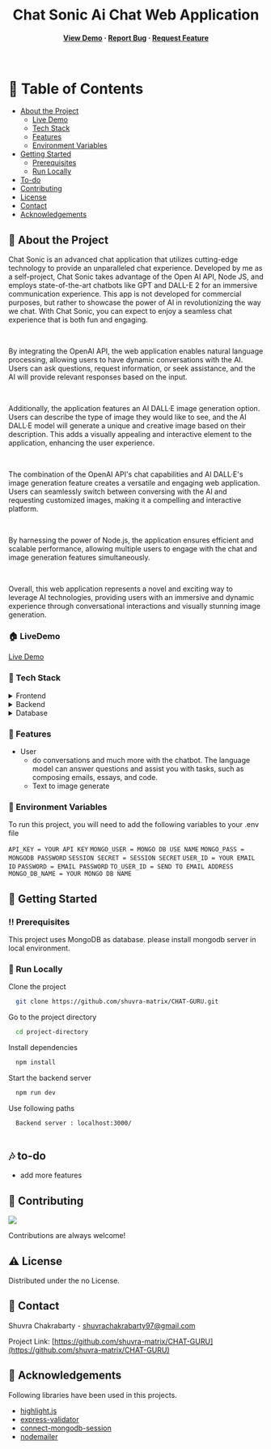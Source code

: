 <!--
Hey, thanks for using the awesome-readme-template template.  
If you have any enhancements, then fork this project and create a pull request 
or just open an issue with the label "enhancement".
Don't forget to give this project a star for additional support ;)
Maybe you can mention me or this repo in the acknowledgements too
-->
<div align="center">
  <h1>Chat Sonic Ai Chat Web Application</h1>
  
  
<!-- Badges -->

<h4>
    <a href="https://chat-sonic.onrender.com/">View Demo</a>
  <span> · </span>
    <a href="https://github.com/shuvra-matrix/CHAT-GURU/issues/">Report Bug</a>
  <span> · </span>
    <a href="https://github.com/shuvra-matrix/CHAT-GURU/issues/">Request Feature</a>
  </h4>
</div>

<br />

<!-- Table of Contents -->
# :notebook_with_decorative_cover: Table of Contents

- [About the Project](#star2-about-the-project)
  - [Live Demo](#house-livedemo)
  - [Tech Stack](#space_invader-tech-stack)
  - [Features](#dart-features)
  - [Environment Variables](#key-environment-variables)
- [Getting Started](#toolbox-getting-started)
  - [Prerequisites](#bangbang-prerequisites)
  - [Run Locally](#running-run-locally)
- [To-do](#notes-to-do)
- [Contributing](#wave-contributing)
- [License](#warning-license)
- [Contact](#handshake-contact)
- [Acknowledgements](#gem-acknowledgements)

<!-- About the Project -->
## :star2: About the Project

  <p>
    Chat Sonic is an advanced chat application that utilizes cutting-edge technology to provide an unparalleled chat experience. Developed by me as a self-project, Chat Sonic takes advantage of the Open AI API, Node JS, and employs state-of-the-art chatbots like GPT and DALL-E 2 for an immersive communication experience. This app is not developed for commercial purposes, but rather to showcase the power of AI in revolutionizing the way we chat. With Chat Sonic, you can expect to enjoy a seamless chat experience that is both fun and engaging.
  </p>
  <br>
  <p>
    By integrating the OpenAI API, the web application enables natural language processing, allowing users to have dynamic conversations with the AI. Users can ask questions, request information, or seek assistance, and the AI will provide relevant responses based on the input.
  </p>
   <br>
  <p>
    Additionally, the application features an AI DALL·E image generation option. Users can describe the type of image they would like to see, and the AI DALL·E model will generate a unique and creative image based on their description. This adds a visually appealing and interactive element to the application, enhancing the user experience.
  </p>
   <br>
  <p>
    The combination of the OpenAI API's chat capabilities and AI DALL·E's image generation feature creates a versatile and engaging web application. Users can seamlessly switch between conversing with the AI and requesting customized images, making it a compelling and interactive platform.
  </p>
   <br>
  <p>
    By harnessing the power of Node.js, the application ensures efficient and scalable performance, allowing multiple users to engage with the chat and image generation features simultaneously.
  </p>
   <br>
  <p>
    Overall, this web application represents a novel and exciting way to leverage AI technologies, providing users with an immersive and dynamic experience through conversational interactions and visually stunning image generation.
  </p>

<!--  live demo -->

### :house: LiveDemo
[Live Demo](https://chat-sonic.onrender.com/)
<!-- TechStack -->
### :space_invader: Tech Stack

<details>
  <summary>Frontend</summary>
  <ul>
    <li><a href="https://html.com/html5/">HTML 5</a></li>
    <li><a href="https://www.css3.com/">CSS 3</a></li>
    <li><a href="https://developer.mozilla.org/en-US/docs/Web/JavaScript">JavaScript</a></li>
    <li><a href="https://highlightjs.org/">highlight.js</a></li>
    <li><a href="https://nodemailer.com/about/">nodemailer</a></li>
  </ul>
</details>

<details>
  <summary>Backend</summary>
  <ul>
    <li><a href="https://www.nodejs.org">Node.js</a></li>
    <li><a href="https://www.expressjs.com/">Express.js</a></li>
    <li><a href="https://mongoosejs.com/">Mongoos</a></li>
      <li><a href="https://www.npmjs.com/package/express-session">Express-session</a></li>
  </ul>
</details>

<details>
<summary>Database</summary>
  <ul>
    <li><a href="https://www.mongodb.com/">MongoDB</a></li>
  </ul>
</details>



<!-- Features -->
### :dart: Features

- User
  - do conversations and much more with the chatbot. The language model can answer questions and assist you with tasks, such as composing emails, essays, and code.
  - Text to image generate
  


<!-- Env Variables -->
### :key: Environment Variables

To run this project, you will need to add the following variables to your .env file

`API_KEY = YOUR API KEY`
`MONGO_USER = MONGO DB USE NAME`
`MONGO_PASS = MONGODB PASSWORD`
`SESSION SECRET = SESSION SECRET`
`USER_ID = YOUR EMAIL ID`
`PASSWORD = EMAIL PASSWORD`
`TO_USER_ID = SEND TO EMAIL ADDRESS`
`MONGO_DB_NAME = YOUR MONGO DB NAME`

<!-- Getting Started -->
## :toolbox: Getting Started

<!-- Prerequisites -->
### :bangbang: Prerequisites

This project uses MongoDB as database. please install mongodb server in local environment.

<!-- Run Locally -->
### :running: Run Locally

Clone the project

```bash
  git clone https://github.com/shuvra-matrix/CHAT-GURU.git
```

Go to the project directory

```bash
  cd project-directory
```

Install dependencies

```bash
  npm install
```

Start the backend server

```bash
  npm run dev 
```

Use following paths

```bash
  Backend server : localhost:3000/
  
```

<!-- To Do -->
## :notes: to-do

  <ul>
  <li> add more features </li>
  </ul>

<!-- Contributing -->
## :wave: Contributing

<a href="https://github.com/shuvra-matrix/CHAT-GURU/graphs/contributors">
  <img src="https://contrib.rocks/image?repo=shuvra-matrix/CHAT-GURU" />
</a>

Contributions are always welcome!

<!-- License -->
## :warning: License

Distributed under the no License.

<!-- Contact -->
## :handshake: Contact

Shuvra Chakrabarty - <shuvrachakrabarty97@gmail.com>

Project Link: [https://github.com/shuvra-matrix/CHAT-GURU](https://github.com/shuvra-matrix/CHAT-GURU)

<!-- Acknowledgments -->
## :gem: Acknowledgements

Following libraries have been used in this projects.

- [highlight.js](https://highlightjs.org/)
- [express-validator](https://express-validator.github.io/docs/)
- [connect-mongodb-session](https://www.npmjs.com/package/connect-mongodb-session)
- [nodemailer](https://nodemailer.com/about/)

